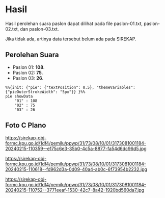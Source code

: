 # Hasil

Hasil perolehan suara paslon dapat dilihat pada file paslon-01.txt, paslon-02.txt, dan paslon-03.txt.

Jika tidak ada, artinya data tersebut belum ada pada SIREKAP.

## Perolehan Suara

 * Paslon 01: **108**.
 * Paslon 02: **75**.
 * Paslon 03: **26**.

```mermaid
%%{init: {"pie": {"textPosition": 0.5}, "themeVariables": {"pieOuterStrokeWidth": "5px"}} }%%
pie showData
    "01" : 108
    "02" : 75
    "03" : 26
```
## Foto C Plano

https://sirekap-obj-formc.kpu.go.id/1df4/pemilu/ppwp/31/73/08/10/01/3173081001184-20240215-110359--e175c6e3-35b0-4c5a-8877-fa54d6dc96d5.jpg

https://sirekap-obj-formc.kpu.go.id/1df4/pemilu/ppwp/31/73/08/10/01/3173081001184-20240215-110618--fd962d3a-0d09-40a4-ab0c-6f73954b2232.jpg

https://sirekap-obj-formc.kpu.go.id/1df4/pemilu/ppwp/31/73/08/10/01/3173081001184-20240215-110752--3771eeaf-1530-42c7-8a42-1920bd560da7.jpg
